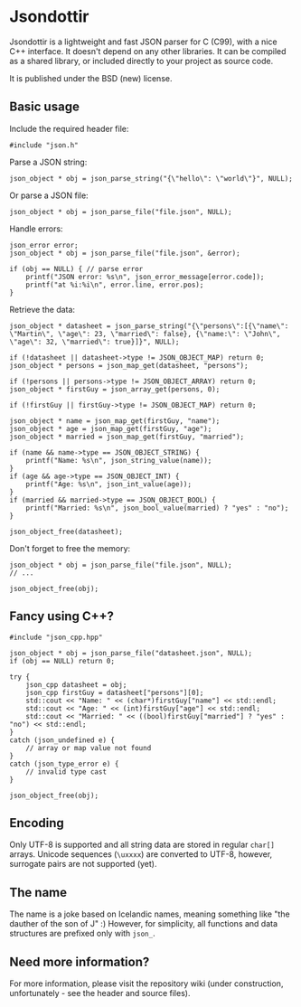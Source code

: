 # Jsondottir

Jsondottir is a lightweight and fast JSON parser for C (C99), with a nice C++ interface.
It doesn't depend on any other libraries. It can be compiled as a shared library,
or included directly to your project as source code.

It is published under the BSD (new) license.

## Basic usage

Include the required header file:

    #include "json.h"
    
Parse a JSON string:
    
    json_object * obj = json_parse_string("{\"hello\": \"world\"}", NULL);
    
Or parse a JSON file:

    json_object * obj = json_parse_file("file.json", NULL);
    
Handle errors:

    json_error error;
    json_object * obj = json_parse_file("file.json", &error);
    
    if (obj == NULL) { // parse error
        printf("JSON error: %s\n", json_error_message[error.code]);
        printf("at %i:%i\n", error.line, error.pos);
    }
    
Retrieve the data:

    json_object * datasheet = json_parse_string("{\"persons\":[{\"name\": \"Martin\", \"age\": 23, \"married\": false}, {\"name:\": \"John\", \"age\": 32, \"married\": true}]}", NULL);
    
    if (!datasheet || datasheet->type != JSON_OBJECT_MAP) return 0;
    json_object * persons = json_map_get(datasheet, "persons");
    
    if (!persons || persons->type != JSON_OBJECT_ARRAY) return 0;
    json_object * firstGuy = json_array_get(persons, 0);
    
    if (!firstGuy || firstGuy->type != JSON_OBJECT_MAP) return 0;
    
    json_object * name = json_map_get(firstGuy, "name");
    json_object * age = json_map_get(firstGuy, "age");
    json_object * married = json_map_get(firstGuy, "married");
    
    if (name && name->type == JSON_OBJECT_STRING) {
        printf("Name: %s\n", json_string_value(name));
    }
    if (age && age->type == JSON_OBJECT_INT) {
        printf("Age: %s\n", json_int_value(age));
    }
    if (married && married->type == JSON_OBJECT_BOOL) {
        printf("Married: %s\n", json_bool_value(married) ? "yes" : "no");
    }
    
    json_object_free(datasheet);
    
Don't forget to free the memory:

    json_object * obj = json_parse_file("file.json", NULL);
    // ...
    
    json_object_free(obj); 
    
    
## Fancy using C++?

    #include "json_cpp.hpp"

    json_object * obj = json_parse_file("datasheet.json", NULL);
    if (obj == NULL) return 0;
    
    try {
        json_cpp datasheet = obj;
        json_cpp firstGuy = datasheet["persons"][0];
        std::cout << "Name: " << (char*)firstGuy["name"] << std::endl;
        std::cout << "Age: " << (int)firstGuy["age"] << std::endl;
        std::cout << "Married: " << ((bool)firstGuy["married"] ? "yes" : "no") << std::endl;
    }
    catch (json_undefined e) {
        // array or map value not found
    }
    catch (json_type_error e) {
        // invalid type cast
    }
    
    json_object_free(obj);


## Encoding

Only UTF-8 is supported and all string data are stored in regular `char[]` arrays. Unicode sequences (`\uxxxx`)
are converted to UTF-8, however, surrogate pairs are not supported (yet).

## The name

The name is a joke based on Icelandic names, meaning something like "the dauther of the son of J" :)
However, for simplicity, all functions and data structures are prefixed only with `json_`.

## Need more information?    
    
For more information, please visit the repository wiki (under construction, unfortunately - see the header and source files).